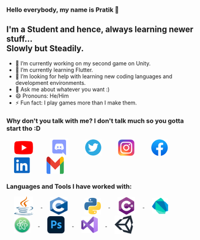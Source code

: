### Hello everybody, my name is Pratik 👋

## I'm a Student and hence, always learning newer stuff...<br>Slowly but Steadily.

- 🔭 I’m currently working on my second game on Unity.
- 🌱 I’m currently learning Flutter.
- 🤔 I’m looking for help with learning new coding languages and development environments.
- 💬 Ask me about whatever you want :)
- 😄 Pronouns: He/Him
- ⚡ Fun fact: I play games more than I make them.

### Why don't you talk with me? I don't talk much so you gotta start tho :D
<a href="https://www.youtube.com/channel/UCdPbZiZkb9qd1Fb91RDI8YA" target="blank"><img hspace ="20" align="center" src="https://github.com/FireDrop6000/FireDrop6000/blob/main/Assets/YouTube.svg" alt="YouTube" height="35" width="50" /></a>
<a href="https://discordapp.com/users/517293803778998272" target="blank"><img hspace ="20" align="center" src="https://github.com/FireDrop6000/FireDrop6000/blob/main/Assets/discord.svg" alt="Discord" height="48" width="48" /></a>
<a href="https://twitter.com/RM_Lucifer" target="blank"><img hspace ="20" align="center" src="https://github.com/FireDrop6000/FireDrop6000/blob/main/Assets/twitter.svg" alt="Twitter" height="42" width="42" /></a>
<a href="https://www.instagram.com/firedrop6000" target="blank"><img hspace ="20" align="center" src="https://github.com/FireDrop6000/FireDrop6000/blob/main/Assets/Instagram.svg" alt="Instagram" height="43" width="43" /></a>
<a href="https://www.facebook.com/pratik.gayen.16906" target="blank"><img hspace ="20" align="center" src="https://github.com/FireDrop6000/FireDrop6000/blob/main/Assets/Facebook.svg" alt="Facebook" height="43" width="43" /></a>
<a href="https://www.linkedin.com/in/pratik-gayen-502128154" target="blank"><img hspace ="20" align="center" src="https://github.com/FireDrop6000/FireDrop6000/blob/main/Assets/linkedin.svg" alt="Linkedin" height="41" width="41" /></a>
<a href="https://www.pratik.neel02@gmail.com" target="blank"><img hspace ="20" align="center" src="https://github.com/FireDrop6000/FireDrop6000/blob/main/Assets/Gmail.svg" alt="Gmail" height="45" width="45" /></a>

### Languages and Tools I have worked with:
<a href="https://java.com/en/" target="_blank"> <img hspace ="20" align="center" src="https://github.com/FireDrop6000/FireDrop6000/blob/main/Assets/java-seeklogo.com.svg" alt="Java" width="50" height="50"/> </a>
<img hspace ="20" align="center" src="https://github.com/FireDrop6000/FireDrop6000/blob/main/Assets/C.svg" alt="C" width="46" height="46"/> 
<a href="https://www.python.org" target="_blank"> <img hspace ="20" align="center" src="https://github.com/FireDrop6000/FireDrop6000/blob/main/Assets/Python.svg" alt="Python" width="43" height="43"/> </a>
<a href="https://docs.microsoft.com/en-us/dotnet/csharp/" target="_blank"> <img hspace ="20" align="center" src="https://github.com/FireDrop6000/FireDrop6000/blob/main/Assets/C%23.svg" alt="C#" width="46" height="46"/> </a>
<a href="https://dart.dev" target="_blank"> <img hspace ="20" align="center" src="https://github.com/FireDrop6000/FireDrop6000/blob/main/Assets/dart-seeklogo.com.svg" alt="Dart" width="42" height="42"/> </a>
<a href="https://atom.io" target="_blank"> <img hspace ="20" align="center" src="https://github.com/FireDrop6000/FireDrop6000/blob/main/Assets/atom-seeklogo.com.svg" alt="Atom" width="43" height="43"/> </a>
<a href="https://www.adobe.com/in/products/photoshop.html?sdid=SGDJMMG3&mv=search&ef_id=CjwKCAjwrqqSBhBbEiwAlQeqGjb8F1S-LYcL8d53vOmOdXvjl05M5kGyLCivJLM0NdqmBBBeAXKPEBoCCQgQAvD_BwE:G:s&s_kwcid=AL!3085!3!444587836523!b!!g!!%2Bphoto%20%2Bshop!221441468!17534748188&gclid=CjwKCAjwrqqSBhBbEiwAlQeqGjb8F1S-LYcL8d53vOmOdXvjl05M5kGyLCivJLM0NdqmBBBeAXKPEBoCCQgQAvD_BwE" target="_blank"> <img hspace ="20" align="center" src="https://github.com/FireDrop6000/FireDrop6000/blob/main/Assets/Adobe_Photoshop_CC.svg" alt="Photoshop CC" width="45" height="45"/> </a>
<a href="https://visualstudio.microsoft.com" target="_blank"> <img hspace ="20" align="center" src="https://github.com/FireDrop6000/FireDrop6000/blob/main/Assets/Visual_Studio.svg" alt="Visual Studio" width="43" height="43"/> </a>
<a href="https://unity.com" target="_blank"> <img hspace ="20" align="center" src="https://github.com/FireDrop6000/FireDrop6000/blob/main/Assets/unity-seeklogo.com.svg" alt="Unity" width="48" height="48"/> </a>
